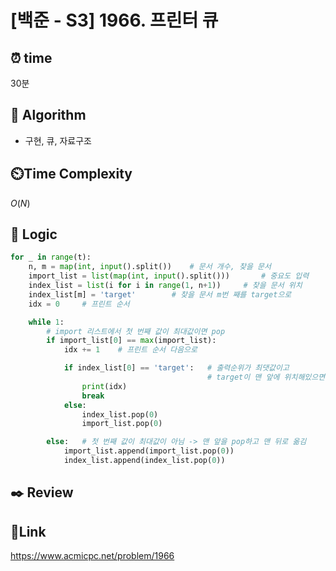 # [백준 - S3] 1966. 프린터 큐

## ⏰ **time**

30분

## :pushpin: **Algorithm**

- 구현, 큐, 자료구조

## ⏲️**Time Complexity**

$O(N)$

## :round_pushpin: **Logic**

```python
for _ in range(t):
    n, m = map(int, input().split())    # 문서 개수, 찾을 문서
    import_list = list(map(int, input().split()))       # 중요도 입력
    index_list = list(i for i in range(1, n+1))     # 찾을 문서 위치
    index_list[m] = 'target'        # 찾을 문서 m번 째를 target으로
    idx = 0     # 프린트 순서

    while 1:
        # import 리스트에서 첫 번째 값이 최대값이면 pop
        if import_list[0] == max(import_list):
            idx += 1    # 프린트 순서 다음으로

            if index_list[0] == 'target':   # 출력순위가 최댓값이고
                                            # target이 맨 앞에 위치해있으면 출력 
                print(idx)
                break
            else:
                index_list.pop(0)
                import_list.pop(0)

        else:   # 첫 번째 값이 최대값이 아님 -> 맨 앞을 pop하고 맨 뒤로 옮김
            import_list.append(import_list.pop(0))
            index_list.append(index_list.pop(0))
```


## :black_nib: **Review**  


## 📡**Link**
https://www.acmicpc.net/problem/1966
